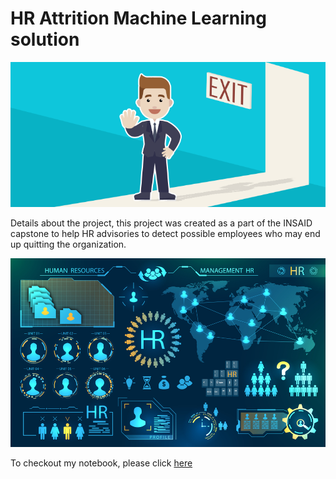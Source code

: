 # HR Attrition Machine Learning solution

![enter image description here](https://github.com/nitesh0302/hr-employee-attrition/blob/main/Attrtion.png?raw=true)

Details about the project, this project was created as a part of the INSAID capstone to help HR advisories to detect possible employees who may end up quitting the organization. 

![enter image description here](https://github.com/nitesh0302/hr-employee-attrition/blob/main/hr-analytics-10.jpg?raw=true)

To checkout my notebook, please click [here](https://github.com/nitesh0302/hr-employee-attrition/blob/main/HR_Analytics.ipynb)
